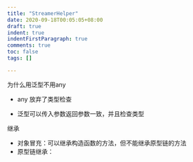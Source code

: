 ```yaml
---
title: "StreamerHelper"
date: 2020-09-18T00:05:05+08:00
draft: true
indent: true
indentFirstParagraph: true
comments: true
toc: false
tags: []

---
```


为什么用泛型不用any

- any 放弃了类型检查

- 泛型可以传入参数返回参数一致，并且检查类型

继承

- 对象冒充：可以继承构造函数的方法，但不能继承原型链的方法
- 原型链继承：